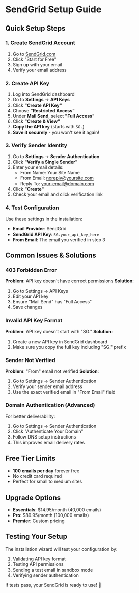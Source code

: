 # SendGrid Setup Guide

## Quick Setup Steps

### 1. Create SendGrid Account
1. Go to [SendGrid.com](https://sendgrid.com)
2. Click "Start for Free"
3. Sign up with your email
4. Verify your email address

### 2. Create API Key
1. Log into SendGrid dashboard
2. Go to **Settings** → **API Keys**
3. Click **"Create API Key"**
4. Choose **"Restricted Access"**
5. Under **Mail Send**, select **"Full Access"**
6. Click **"Create & View"**
7. **Copy the API key** (starts with `SG.`)
8. **Save it securely** - you won't see it again!

### 3. Verify Sender Identity
1. Go to **Settings** → **Sender Authentication**
2. Click **"Verify a Single Sender"**
3. Enter your email details:
   - From Name: Your Site Name
   - From Email: noreply@yoursite.com
   - Reply To: your-email@domain.com
4. Click **"Create"**
5. Check your email and click verification link

### 4. Test Configuration
Use these settings in the installation:
- **Email Provider**: SendGrid
- **SendGrid API Key**: `SG.your_api_key_here`
- **From Email**: The email you verified in step 3

## Common Issues & Solutions

### 403 Forbidden Error
**Problem**: API key doesn't have correct permissions
**Solution**: 
1. Go to Settings → API Keys
2. Edit your API key
3. Ensure "Mail Send" has "Full Access"
4. Save changes

### Invalid API Key Format
**Problem**: API key doesn't start with "SG."
**Solution**: 
1. Create a new API key in SendGrid dashboard
2. Make sure you copy the full key including "SG." prefix

### Sender Not Verified
**Problem**: "From" email not verified
**Solution**:
1. Go to Settings → Sender Authentication
2. Verify your sender email address
3. Use the exact verified email in "From Email" field

### Domain Authentication (Advanced)
For better deliverability:
1. Go to Settings → Sender Authentication
2. Click "Authenticate Your Domain"
3. Follow DNS setup instructions
4. This improves email delivery rates

## Free Tier Limits
- **100 emails per day** forever free
- No credit card required
- Perfect for small to medium sites

## Upgrade Options
- **Essentials**: $14.95/month (40,000 emails)
- **Pro**: $89.95/month (100,000 emails)
- **Premier**: Custom pricing

## Testing Your Setup
The installation wizard will test your configuration by:
1. Validating API key format
2. Testing API permissions
3. Sending a test email in sandbox mode
4. Verifying sender authentication

If tests pass, your SendGrid is ready to use! 🎉
